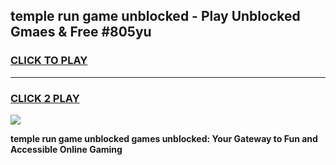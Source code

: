 
## temple run game unblocked - Play Unblocked Gmaes & Free #805yu
<h3>
<a href="https://news.freeplayer.one?title=temple_run_game_unblocked&ref=03M">CLICK TO PLAY</a></h3>
<hr>

<h3>
<a href="https://news.freeplayer.one?title=temple_run_game_unblocked&ref=03M">CLICK 2 PLAY</a>
  
</h3>

<a href="https://news.freeplayer.one?title=temple_run_game_unblocked&ref=03M"><img src="https://clearcache.store/games.png"></a>


**temple run game unblocked games unblocked: Your Gateway to Fun and Accessible Online Gaming**
